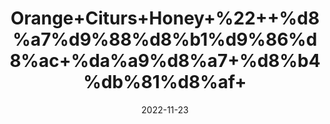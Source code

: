 ---
title: 'Orange+Citurs+Honey+%22++%d8%a7%d9%88%d8%b1%d9%86%d8%ac+%da%a9%d8%a7+%d8%b4%db%81%d8%af+'
date: '2022-11-23' 
metatag: '' 
inventory: '0' 
draft: false 
# meta description 
shortDescripton: ''
description: 'Honey+%d8%b4%db%81%d8%af'
longdescription: ''
tags: ''
brand: ''
subCategory: ''
unit: '250 gm-Pk'
sellCount: '0'
featured: True
# product Price
price: '500.0'
# Product Short Description
shortDescription: ''
productID: 'CD982F82-2758-ED11-996B-005056B3A416'
type: 'products'
category: 'Honey+%d8%b4%db%81%d8%af' 
thumnailproduct: 'https://eraconnect.blob.core.windows.net/product-images/aminsaddiquidawakhana/68d34b0e-0f00-493b-895f-2a7f8330d0be.webp' 
images:
  - image: 'https://eraconnect.blob.core.windows.net/product-images/aminsaddiquidawakhana/68d34b0e-0f00-493b-895f-2a7f8330d0be.webp'  
Variants:
---